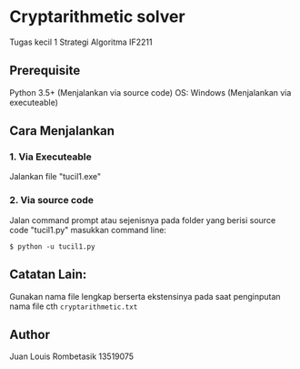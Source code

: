 # Cryptarithmetic solver
Tugas kecil 1 Strategi Algoritma IF2211

## Prerequisite
Python 3.5+ (Menjalankan via source code)
OS: Windows (Menjalankan via executeable)

## Cara Menjalankan
### 1. Via Executeable
Jalankan file "tucil1.exe"

### 2. Via source code
Jalan command prompt atau sejenisnya pada folder yang berisi source code "tucil1.py"
masukkan command line:

`$ python -u tucil1.py`

## Catatan Lain:
Gunakan nama file lengkap berserta ekstensinya pada saat penginputan nama file cth `cryptarithmetic.txt`

## Author
Juan Louis Rombetasik 13519075
